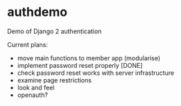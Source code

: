 # authdemo
Demo of Django 2 authentication

Current plans:
* move main functions to member app (modularise)
* implement password reset properly [DONE]
* check password reset works with server infrastructure
* examine page restrictions
* look and feel
* openauth?


